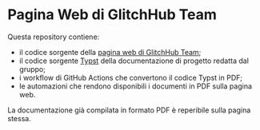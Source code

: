 # Pagina Web di GlitchHub Team
Questa repository contiene:
- il codice sorgente della [pagina web di GlitchHub Team](https://GlitchHub-Team.github.io);
- il codice sorgente [Typst](https://typst.app/) della documentazione di progetto redatta dal gruppo;
- i workflow di GitHub Actions che convertono il codice Typst in PDF;
- le automazioni che rendono disponibili i documenti in PDF sulla pagina web.

La documentazione già compilata in formato PDF è reperibile sulla pagina stessa.
